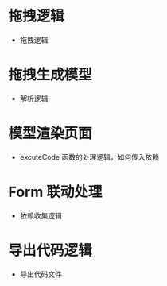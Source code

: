 # 拖拽逻辑

- 拖拽逻辑

# 拖拽生成模型

- 解析逻辑

# 模型渲染页面

- excuteCode 函数的处理逻辑，如何传入依赖

# Form 联动处理

- 依赖收集逻辑

# 导出代码逻辑

- 导出代码文件

